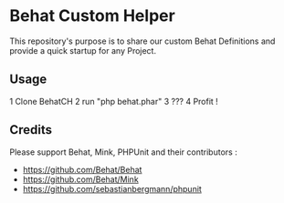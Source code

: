 # Behat Custom Helper

This repository's purpose is to share our custom Behat Definitions and provide a quick startup for any Project.

## Usage

1 Clone BehatCH
2 run "php behat.phar"
3 ???
4 Profit !

## Credits

Please support Behat, Mink, PHPUnit and their contributors :

* https://github.com/Behat/Behat
* https://github.com/Behat/Mink
* https://github.com/sebastianbergmann/phpunit

